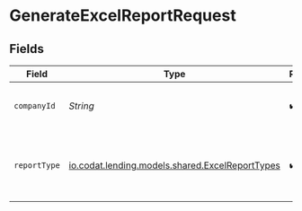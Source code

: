 # GenerateExcelReportRequest


## Fields

| Field                                                                                      | Type                                                                                       | Required                                                                                   | Description                                                                                | Example                                                                                    |
| ------------------------------------------------------------------------------------------ | ------------------------------------------------------------------------------------------ | ------------------------------------------------------------------------------------------ | ------------------------------------------------------------------------------------------ | ------------------------------------------------------------------------------------------ |
| `companyId`                                                                                | *String*                                                                                   | :heavy_check_mark:                                                                         | Unique identifier for a company.                                                           | 8a210b68-6988-11ed-a1eb-0242ac120002                                                       |
| `reportType`                                                                               | [io.codat.lending.models.shared.ExcelReportTypes](../../models/shared/ExcelReportTypes.md) | :heavy_check_mark:                                                                         | The type of report you want to generate and download.                                      |                                                                                            |